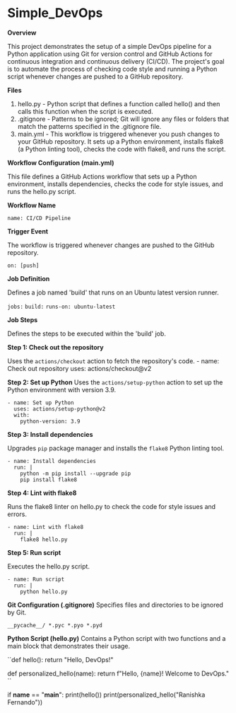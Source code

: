 # Simple_DevOps

**Overview**

This project demonstrates the setup of a simple DevOps pipeline for a Python application using Git for version control and GitHub Actions for continuous integration and continuous delivery (CI/CD). 
The project's goal is to automate the process of checking code style and running a Python script whenever changes are pushed to a GitHub repository.

**Files**
1. hello.py - Python script that defines a function called hello() and then calls this function when the script is 
   executed.
2. .gitignore - Patterns to be ignored; Git will ignore any files or folders that match the patterns specified in the 
   .gitignore file.
3. main.yml - This workflow is triggered whenever you push changes to your GitHub repository. It sets up a Python 
   environment, installs flake8 (a Python linting tool), checks the code with flake8, and runs the script.


**Workflow Configuration (main.yml)**

This file defines a GitHub Actions workflow that sets up a Python environment, installs dependencies, checks the code for style issues, and runs the hello.py script.

**Workflow Name**

`name: CI/CD Pipeline`

**Trigger Event**

The workflow is triggered whenever changes are pushed to the GitHub repository.

`on: [push]`

**Job Definition**

Defines a job named 'build' that runs on an Ubuntu latest version runner.

`jobs:`
  `build:`
     `runs-on: ubuntu-latest`

    
**Job Steps**

Defines the steps to be executed within the 'build' job.

**Step 1: Check out the repository**

Uses the `actions/checkout` action to fetch the repository's code.
    - name: Check out repository
      uses: actions/checkout@v2

**Step 2: Set up Python**
Uses the `actions/setup-python` action to set up the Python environment with version 3.9.

    - name: Set up Python
      uses: actions/setup-python@v2
      with:
        python-version: 3.9

**Step 3: Install dependencies**

Upgrades `pip` package manager and installs the `flake8` Python linting tool.

    - name: Install dependencies
      run: |
        python -m pip install --upgrade pip
        pip install flake8

**Step 4: Lint with flake8**

Runs the flake8 linter on hello.py to check the code for style issues and errors.

    - name: Lint with flake8
      run: |
        flake8 hello.py

**Step 5: Run script**

Executes the hello.py script.

    - name: Run script
      run: |
        python hello.py

**Git Configuration (.gitignore)**
Specifies files and directories to be ignored by Git.

`__pycache__/
   *.pyc
   *.pyo
   *.pyd`

**Python Script (hello.py)**
Contains a Python script with two functions and a main block that demonstrates their usage.

``def hello():
    return "Hello, DevOps!"

def personalized_hello(name):
    return f"Hello, {name}! Welcome to DevOps." ``

if __name__ == "__main__":
    print(hello())
    print(personalized_hello("Ranishka Fernando"))

